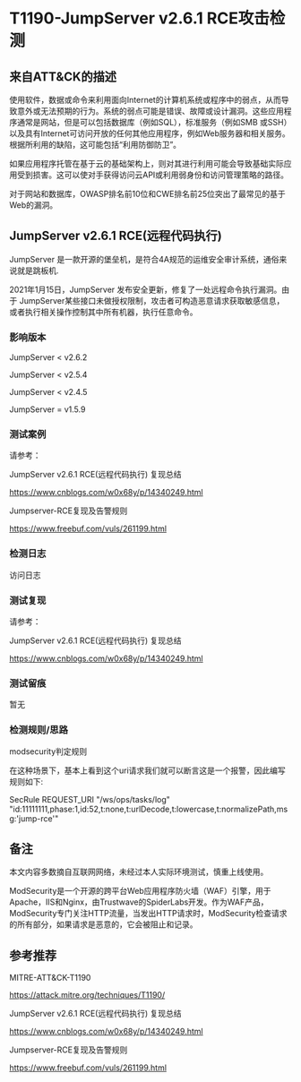 # T1190-JumpServer v2.6.1 RCE攻击检测

## 来自ATT&CK的描述

使用软件，数据或命令来利用面向Internet的计算机系统或程序中的弱点，从而导致意外或无法预期的行为。系统的弱点可能是错误、故障或设计漏洞。这些应用程序通常是网站，但是可以包括数据库（例如SQL），标准服务（例如SMB 或SSH）以及具有Internet可访问开放的任何其他应用程序，例如Web服务器和相关服务。根据所利用的缺陷，这可能包括“利用防御防卫”。

如果应用程序托管在基于云的基础架构上，则对其进行利用可能会导致基础实际应用受到损害。这可以使对手获得访问云API或利用弱身份和访问管理策略的路径。

对于网站和数据库，OWASP排名前10位和CWE排名前25位突出了最常见的基于Web的漏洞。

## JumpServer v2.6.1 RCE(远程代码执行)

JumpServer 是一款开源的堡垒机，是符合4A规范的运维安全审计系统，通俗来说就是跳板机.

2021年1月15日，JumpServer 发布安全更新，修复了一处远程命令执行漏洞。由于 JumpServer某些接口未做授权限制，攻击者可构造恶意请求获取敏感信息，或者执行相关操作控制其中所有机器，执行任意命令。

### 影响版本

JumpServer < v2.6.2

JumpServer < v2.5.4

JumpServer < v2.4.5

JumpServer = v1.5.9

### 测试案例

请参考：

JumpServer v2.6.1 RCE(远程代码执行) 复现总结

<https://www.cnblogs.com/w0x68y/p/14340249.html>

Jumpserver-RCE复现及告警规则

<https://www.freebuf.com/vuls/261199.html>

### 检测日志

访问日志

### 测试复现

请参考：

JumpServer v2.6.1 RCE(远程代码执行) 复现总结

<https://www.cnblogs.com/w0x68y/p/14340249.html>

### 测试留痕

暂无

### 检测规则/思路

modsecurity判定规则

在这种场景下，基本上看到这个uri请求我们就可以断言这是一个报警，因此编写规则如下:

SecRule REQUEST_URI "/ws/ops/tasks/log" "id:11111111,phase:1,id:52,t:none,t:urlDecode,t:lowercase,t:normalizePath,msg:'jump-rce'"

## 备注

本文内容多数摘自互联网网络，未经过本人实际环境测试，慎重上线使用。

ModSecurity是一个开源的跨平台Web应用程序防火墙（WAF）引擎，用于Apache，IIS和Nginx，由Trustwave的SpiderLabs开发。作为WAF产品，ModSecurity专门关注HTTP流量，当发出HTTP请求时，ModSecurity检查请求的所有部分，如果请求是恶意的，它会被阻止和记录。

## 参考推荐

MITRE-ATT&CK-T1190

<https://attack.mitre.org/techniques/T1190/>

JumpServer v2.6.1 RCE(远程代码执行) 复现总结

<https://www.cnblogs.com/w0x68y/p/14340249.html>

Jumpserver-RCE复现及告警规则

<https://www.freebuf.com/vuls/261199.html>